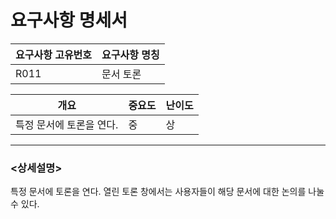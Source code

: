 요구사항 명세서
===================

|요구사항 고유번호|요구사항 명칭|
|---|---|
|R011|문서 토론|    
  
|개요|중요도|난이도|
|---|---|---|
|특정 문서에 토론을 연다.|중|상|

---
### <상세설명>  
특정 문서에 토론을 연다.
열린 토론 창에서는 사용자들이 해당 문서에 대한 논의를 나눌 수 있다.